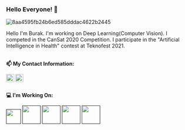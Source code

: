 ### Hello Everyone! 👋
![8aa4595fb24b6ed585dddac4622b2445](https://user-images.githubusercontent.com/73792173/118365562-f3d53680-b5a5-11eb-8449-4f60d4af4eb3.gif)

Hello I'm Burak. I'm working on Deep Learning(Computer Vision). I competed in the CanSat 2020 Competition. I participate in the "Artificial Intelligence in Health" contest at Teknofest 2021.

<br/>**📫 My Contact Information:** <br/>

<a href="https://www.linkedin.com/in/burak-%C3%A7imtay-69768a64/">
  <img align="left" alt="Linkedin" width="22px" src="https://cdn.jsdelivr.net/npm/simple-icons@v3/icons/linkedin.svg" />
</a>

<a href="https://www.instagram.com/burakcimtay/">
  <img align="left" alt="İnstagram" width="22px" src="https://cdn.jsdelivr.net/npm/simple-icons@v3/icons/instagram.svg" />
</a><br/>

<br/> **💻 I'm Working On:**

<code><a href="" target="_blank"><img height="40" src="https://www.vectorlogo.zone/logos/python/python-official.svg"></a></code>
<code><a href="" target="_blank"><img height="50" src="https://www.vectorlogo.zone/logos/numpy/numpy-ar21.svg"></a></code>
<code><a href="" target="_blank"><img height="50" src="https://www.vectorlogo.zone/logos/pytorch/pytorch-ar21.svg"></a></code>
<code><a href="" target="_blank"><img height="50" src="https://www.vectorlogo.zone/logos/opencv/opencv-ar21.svg"></a></code>
<code><a href="" target="_blank"><img height="50" src="https://www.vectorlogo.zone/logos/tensorflow/tensorflow-ar21.svg"></a></code>
